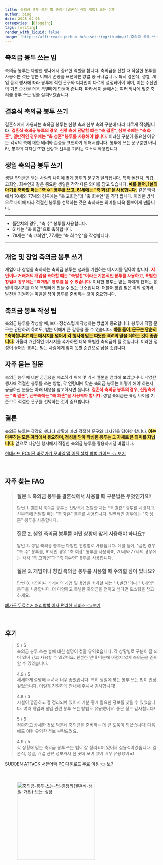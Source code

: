 ```yaml
---
title: 축의금 봉투 쓰는 법 총정리(결혼식 생일 개업) 모든 상황
author: bing
date: 2025-02-03
categories: [Blogging]
tags: [writing]
render_with_liquid: false
image: 'https://afficreate.github.io/assets/img/thumbnail/축의금-봉투-쓰는-법-총정리(결혼식-생일-개업)-모든-상황.webp'
---
```



<h2 id='축의금_봉투_쓰는_법'>축의금 봉투 쓰는 법</h2>

<p>축의금 봉투는 다양한 행사에서 중요한 역할을 합니다. 축의금을 전할 때 적절한 봉투를 사용하는 것은 받는 이에게 존중을 표현하는 방법 중 하나입니다. 특히 결혼식, 생일, 개업 등의 행사에 따라 봉투에 적힌 문구와 디자인이 다르게 설정되어야 하며, 이는 수신인의 기쁜 순간을 더욱 특별하게 만들어 줍니다. 따라서 이 글에서는 여러 행사에 맞춘 축의금 봉투 쓰는 법을 살펴보겠습니다.</p>

<h2 id='결혼식_축의금_봉투_쓰기'>결혼식 축의금 봉투 쓰기</h2>

<p>결혼식에서 사용되는 축의금 봉투는 신랑 측과 신부 측의 구분에 따라 다르게 작성됩니다. <b><span style="color: #ee2323;">결혼식 축의금 봉투의 경우, 신랑 측에 전달할 때는 "축 결혼", 신부 측에는 "축 화혼", 일반적인 경우에는 "축 성혼" 봉투를 사용해야 합니다.</span></b> 이러한 구분이 중요한 이유는 각각의 측에 대한 배려와 존중을 표현하기 위해서입니다. 봉투에 쓰는 문구뿐만 아니라, 봉투의 디자인 또한 신랑과 신부를 기리는 요소로 작용합니다.</p>

<h2 id='생일_축의금_봉투_쓰기'>생일 축의금 봉투 쓰기</h2>

<p>생일 축의금은 받는 사람의 나이에 맞게 봉투의 문구가 달라집니다. 특히 돌잔치, 회갑, 고희연, 희수연과 같은 중요한 생일은 각각 다른 의미를 담고 있습니다. <b><span style="background-color: #ffe066;">예를 들어, 1살의 아기를 축하할 때는 "축 수" 봉투를 쓰고, 61세에는 "축 회갑"을 사용합니다.</span></b> 같은 맥락에서 70세와 77세의 경우에는 "축 고희연"과 "축 희수연"을 각각 쌉니다. 이러한 방식으로 나이에 따라 적절한 봉투를 선택하는 것은 축하하는 의미를 더욱 돋보이게 만듭니다.</p>

<hr />

<ul>
    <li>돌잔치의 경우, "축 수" 봉투를 사용합니다.</li>
    <li>61세는 "축 회갑"으로 축하합니다.</li>
    <li>70세는 "축 고희연", 77세는 "축 희수연"을 작성합니다.</li>
</ul>

<hr />

<h2 id='개업_창업_축의금_봉투_쓰기'>개업 및 창업 축의금 봉투 쓰기</h2>

<p>개업이나 창업을 축하하는 축의금 봉투는 성과를 기원하는 메시지를 담아야 합니다. <b><span style="color: #ee2323;">지인이나 거래처의 개업을 축하할 때는 "축발전"이라는 기본적인 봉투를 사용하고, 특별한 창업의 경우에는 "축개업" 봉투를 쓸 수 있습니다.</span></b> 이러한 봉투는 받는 이에게 전하는 응원의 메시지를 더욱 특별하게 만들 수 있는 요소입니다. 더불어 창업 받은 이의 성과와 발전을 기원하는 마음을 담아 봉투를 준비하는 것이 중요합니다.</p>

<h2 id='축의금_봉투_작성_팁'>축의금 봉투 작성 팁</h2>

<p>축의금 봉투를 작성할 때, 보다 정성스럽게 작성하는 방법이 중요합니다. 봉투에 적힐 문구는 간단하려 하여도, 받는 이에게 큰 감동을 줄 수 있습니다. <b><span style="background-color: #ffe066;">예를 들어, 문구는 단순히 "축하합니다"라는 메시지를 넘어서 각 행사에 맞는 따뜻한 격려의 말을 더하는 것이 좋습니다.</span></b> 아울러 개인적인 메시지를 추가하면 더욱 특별한 축의금이 될 것입니다. 이러한 정성이 들어간 봉투는 받는 사람에게 잊지 못할 순간으로 남을 것입니다.</p>

<h2 id='자주_묻는_질문'>자주 묻는 질문</h2>

<p>축의금 봉투에 대한 궁금증을 해소하기 위해 몇 가지 질문을 정리해 보았습니다. 다양한 행사에 적절한 봉투를 쓰는 방법, 각 연령대에 맞춘 축의금 봉투는 어떻게 해야 하는지 궁금하신 분들은 아래 내용을 참고하시면 됩니다. <b><span style="color: #ee2323;">결혼식 축의금 봉투의 경우, 신랑측에는 "축 결혼", 신부측에는 "축 화혼"을 사용해야 합니다.</span></b> 생일 축의금은 특정 나이를 기준으로 적절한 문구를 선택하는 것이 중요합니다.</p>

<h2 id='결론'>결론</h2>

<p>축의금 봉투는 각각의 행사나 상황에 따라 적절한 문구와 디자인을 담아야 합니다. <b><span style="background-color: #ffe066;">이는 마주하는 모든 자리에서 중요하며, 정성을 담아 작성한 봉투는 그 자체로 큰 의미를 지닙니다.</span></b> 앞으로 다양한 행사에서 적절한 축의금 봉투를 활용하시길 바랍니다.</p>


<p><a class="click-button" title="현대카드 PC버전 바로가기 모바일 앱 어플 설치 방법 가이드" href="https://afficreate.github.io/posts/%ED%98%84%EB%8C%80%EC%B9%B4%EB%93%9C-PC%EB%B2%84%EC%A0%84-%EB%B0%94%EB%A1%9C%EA%B0%80%EA%B8%B0-%EB%AA%A8%EB%B0%94%EC%9D%BC-%EC%95%B1-%EC%96%B4%ED%94%8C-%EC%84%A4%EC%B9%98-%EB%B0%A9%EB%B2%95-%EA%B0%80%EC%9D%B4%EB%93%9C/" rel="dofollow">현대카드 PC버전 바로가기 모바일 앱 어플 설치 방법 가이드 👈 보기</a></p><br>
<h2 id='자주_찾는_FAQ'>자주 찾는 FAQ</h2>
<div itemscope="" itemtype="https://schema.org/FAQPage"> 
<blockquote> 
<div itemscope="" itemprop="mainEntity" itemtype="https://schema.org/Question"> 
<h3 itemprop="name">질문 1. 축의금 봉투를 결혼식에서 사용할 때 구분법은 무엇인가요?</h3> 
<div itemscope="" itemprop="acceptedAnswer" itemtype="https://schema.org/Answer"> 
<span itemprop="text"> 
<p>답변 1. 결혼식 축의금 봉투는 신랑측에 전달할 때는 "축 결혼" 봉투를 사용하고, 신부측에 전달할 때는 "축 화혼" 봉투를 사용합니다. 일반적인 경우에는 "축 성혼" 봉투를 사용합니다.</p> 
</span> 
</div> 
</div> 

<div itemscope="" itemprop="mainEntity" itemtype="https://schema.org/Question"> 
<h3 itemprop="name">질문 2. 생일 축의금 봉투를 어떤 상황에 맞게 사용해야 하나요?</h3> 
<div itemscope="" itemprop="acceptedAnswer" itemtype="https://schema.org/Answer"> 
<span itemprop="text"> 
<p>답변 2. 생일 축의금 봉투는 다양한 연령별로 사용됩니다. 예를 들어, 1살인 경우 "축 수" 봉투를, 61세인 경우 "축 회갑" 봉투를 사용하며, 70세와 77세의 경우에는 각각 "축 고희연"과 "축 희수연" 봉투를 사용합니다.</p> 
</span> 
</div> 
</div> 

<div itemscope="" itemprop="mainEntity" itemtype="https://schema.org/Question"> 
<h3 itemprop="name">질문 3. 개업이나 창업 축의금 봉투를 사용할 때 주의할 점이 있나요?</h3> 
<div itemscope="" itemprop="acceptedAnswer" itemtype="https://schema.org/Answer"> 
<span itemprop="text"> 
<p>답변 3. 지인이나 거래처의 개업 및 창업을 축하할 때는 "축발전"이나 "축개업" 봉투를 사용합니다. 더 다양하고 특별한 축의금을 전하고 싶다면 포스팅을 참고하세요.</p> 
</span> 
</div> 
</div> 
</blockquote> 
</div>
<p><a class="click-button" title="폐가구 무료수거 처리방법 이사 편리한 서비스" href="https://afficreate.github.io/posts/%ED%8F%90%EA%B0%80%EA%B5%AC-%EB%AC%B4%EB%A3%8C%EC%88%98%EA%B1%B0-%EC%B2%98%EB%A6%AC%EB%B0%A9%EB%B2%95-%EC%9D%B4%EC%82%AC-%ED%8E%B8%EB%A6%AC%ED%95%9C-%EC%84%9C%EB%B9%84%EC%8A%A4/" rel="dofollow">폐가구 무료수거 처리방법 이사 편리한 서비스 👈 보기</a></p><br>
<h2 id='후기'>후기</h2>
<div itemscope itemtype="https://schema.org/Product">
  <blockquote>
  <div itemprop="review" itemscope itemtype="https://schema.org/Review">
      <div itemprop="reviewRating" itemscope itemtype="https://schema.org/Rating"> <span itemprop="ratingValue">5</span> / <span itemprop="bestRating">5</span> </div>
      <span itemprop="reviewBody">축의금 봉투 쓰는 법에 대한 설명이 정말 유익했습니다. 각 상황별로 구분이 잘 되어 있어 믿고 사용할 수 있겠어요. 친절한 안내 덕분에 어렵지 않게 축의금을 준비할 수 있었습니다.</span>
  </div>
  <br>
  <div itemprop="review" itemscope itemtype="https://schema.org/Review">
      <div itemprop="reviewRating" itemscope itemtype="https://schema.org/Rating"> <span itemprop="ratingValue">4.9</span> / <span itemprop="bestRating">5</span> </div>
      <span itemprop="reviewBody">세세하게 설명해 주셔서 너무 좋았습니다. 특히 생일에 맞는 봉투 쓰는 법이 인상 깊었습니다. 이렇게 친절하게 안내해 주셔서 감사합니다!</span>
  </div>
  <br>
  <div itemprop="review" itemscope itemtype="https://schema.org/Review">
      <div itemprop="reviewRating" itemscope itemtype="https://schema.org/Rating"> <span itemprop="ratingValue">4.8</span> / <span itemprop="bestRating">5</span> </div>
      <span itemprop="reviewBody">시설이 깔끔하고 잘 정리되어 있어서 기분 좋게 필요한 정보를 찾을 수 있었습니다. 여러 개업과 창업 관련 봉투 쓰는 방법도 유용했어요. 좋은 정보 감사합니다!</span>
  </div>
  <br>
  <div itemprop="review" itemscope itemtype="https://schema.org/Review">
      <div itemprop="reviewRating" itemscope itemtype="https://schema.org/Rating"> <span itemprop="ratingValue">5</span> / <span itemprop="bestRating">5</span> </div>
      <span itemprop="reviewBody">정확하고 상세한 정보 덕분에 축의금을 준비하는 데 큰 도움이 되었습니다! 다음에도 이런 유익한 정보 부탁드려요.</span>
  </div>
  <br>
  <div itemprop="review" itemscope itemtype="https://schema.org/Review">
      <div itemprop="reviewRating" itemscope itemtype="https://schema.org/Rating"> <span itemprop="ratingValue">4.9</span> / <span itemprop="bestRating">5</span> </div>
      <span itemprop="reviewBody">각 상황에 맞는 축의금 봉투 쓰는 법이 잘 정리되어 있어서 실용적이었습니다. 결혼식, 생일, 개업 관련 정보까지 한 곳에 모여 있어 매우 유용했어요!</span>
  </div>
  </blockquote>
</div>
<p><a class="click-button" title="SUDDEN ATTACK 서든어택 PC 다운로드 무료 이용" href="https://afficreate.github.io/posts/SUDDEN-ATTACK-%EC%84%9C%EB%93%A0%EC%96%B4%ED%83%9D-PC-%EB%8B%A4%EC%9A%B4%EB%A1%9C%EB%93%9C-%EB%AC%B4%EB%A3%8C-%EC%9D%B4%EC%9A%A9/" rel="dofollow">SUDDEN ATTACK 서든어택 PC 다운로드 무료 이용 👈 보기</a></p><br>
<figure class="image"><img src="https://afficreate.github.io/assets/img/thumbnail/축의금-봉투-쓰는-법-총정리(결혼식-생일-개업)-모든-상황.webp" alt="축의금-봉투-쓰는-법-총정리(결혼식-생일-개업)-모든-상황" width="256" height="256"></figure>